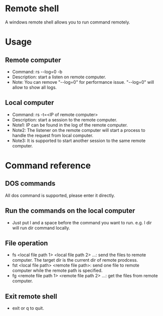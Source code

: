Remote shell
============

A windows remote shell allows you to run command remotely.

Usage
=====
## Remote computer
* Command: rs --log=0 -b
* Description: start a listen on remote computer.
* Note: You can remove "--log=0" for performance issue. "--log=0" will allow to show all logs.

## Local computer
* Command: rs -t=\<IP of remote computer\>
* Description: start a session to the remote computer.
* Note1: IP can be found in the log of the remote computer.
* Note2: The listener on the remote computer will start a process to handle the request from local computer.
* Note3: It is supported to start another session to the same remote computer.

Command reference
=================
## DOS commands
All dos command is supported, please enter it directly.

## Run the commands on the local computer
* Just put l and a space before the command you want to run. e.g. l dir will run dir command locally.

## File operation
* fs \<local file path 1\> \<local file path 2\> ...: send the files to remote computer. The target dir is the current dir of remote prodcess.
* fst \<local file path\> \<remote file path\>: send one file to remote computer while the remote path is specified.
* fg \<remote file path 1\> \<remote file path 2\> ...: get the files from remote computer.

## Exit remote shell
* exit or q to quit.
